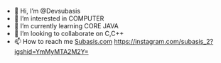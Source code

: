 - 👋 Hi, I’m @Devsubasis
- 👀 I’m interested in COMPUTER
- 🌱 I’m currently learning CORE JAVA
- 💞️ I’m looking to collaborate on C,C++
- 📫 How to reach me <a href="https://instagram.com/subasis_2?igshid=YmMyMTA2M2Y=" target="_blank">Subasis.com</a> https://instagram.com/subasis_2?igshid=YmMyMTA2M2Y=

<!---
Devsubasis/Devsubasis is a ✨ special ✨ repository because its `README.md` (this file) appears on your GitHub profile.
You can click the Preview link to take a look at your changes.
--->
